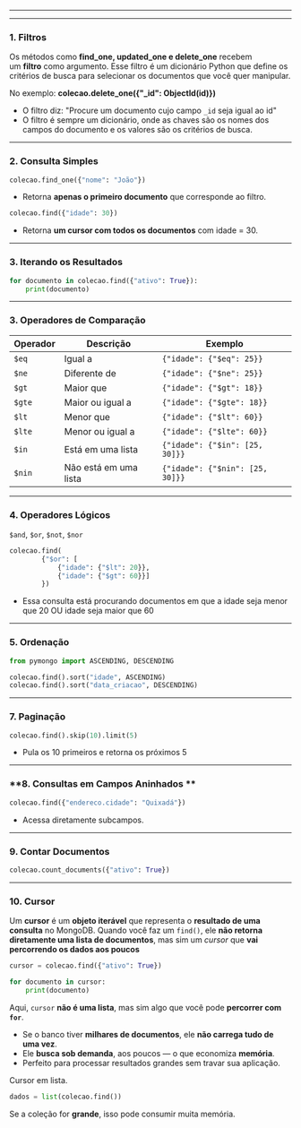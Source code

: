 
---


---
### **1. Filtros**

Os métodos como **find_one, updated_one e delete_one** recebem um **filtro** como argumento. Esse filtro é um dicionário Python que define os critérios de busca para selecionar os documentos que você quer manipular.

No exemplo: **colecao.delete_one({"_id": ObjectId(id)})**
- O filtro diz:  "Procure um documento cujo campo `_id` seja igual ao id"
- O filtro é sempre um dicionário, onde as chaves são os nomes dos campos do documento e os valores são os critérios de busca.

---

### **2. Consulta Simples**
```python
colecao.find_one({"nome": "João"})
```
- Retorna **apenas o primeiro documento** que corresponde ao filtro.

```python
colecao.find({"idade": 30})
```
- Retorna **um cursor com todos os documentos** com idade = 30.

---
### **3. Iterando os Resultados**
```python
for documento in colecao.find({"ativo": True}):
    print(documento)
```

---
###  **3. Operadores de Comparação**

| Operador | Descrição             | Exemplo                         |
| -------- | --------------------- | ------------------------------- |
| `$eq`    | Igual a               | `{"idade": {"$eq": 25}}`        |
| `$ne`    | Diferente de          | `{"idade": {"$ne": 25}}`        |
| `$gt`    | Maior que             | `{"idade": {"$gt": 18}}`        |
| `$gte`   | Maior ou igual a      | `{"idade": {"$gte": 18}}`       |
| `$lt`    | Menor que             | `{"idade": {"$lt": 60}}`        |
| `$lte`   | Menor ou igual a      | `{"idade": {"$lte": 60}}`       |
| `$in`    | Está em uma lista     | `{"idade": {"$in": [25, 30]}}`  |
| `$nin`   | Não está em uma lista | `{"idade": {"$nin": [25, 30]}}` |

---
### **4. Operadores Lógicos**

`$and`, `$or`, `$not`, `$nor`

```python
colecao.find(
		{"$or": [
			{"idade": {"$lt": 20}},
			{"idade": {"$gt": 60}}]
		})
```
- Essa consulta está procurando documentos em que a idade seja menor que 20 OU idade seja maior que 60

---
### **5. Ordenação**
```python
from pymongo import ASCENDING, DESCENDING

colecao.find().sort("idade", ASCENDING)
colecao.find().sort("data_criacao", DESCENDING)
```

---
### **7. Paginação**

```python
colecao.find().skip(10).limit(5)
```
- Pula os 10 primeiros e retorna os próximos 5

---
### **8. Consultas em Campos Aninhados **
```python
colecao.find({"endereco.cidade": "Quixadá"})
```
- Acessa diretamente subcampos.

---
### **9. Contar Documentos**
```python
colecao.count_documents({"ativo": True})
```

---
### **10. Cursor**

Um **cursor** é um **objeto iterável** que representa o **resultado de uma consulta** no MongoDB. Quando você faz um `find()`, ele **não retorna diretamente uma lista de documentos**, mas sim um _cursor_ que **vai percorrendo os dados aos poucos**

```python
cursor = colecao.find({"ativo": True})

for documento in cursor:
    print(documento)
```
Aqui, `cursor` **não é uma lista**, mas sim algo que você pode **percorrer com `for`**.

- Se o banco tiver **milhares de documentos**, ele **não carrega tudo de uma vez**.
- Ele **busca sob demanda**, aos poucos — o que economiza **memória**.
- Perfeito para processar resultados grandes sem travar sua aplicação.

Cursor em lista.
```python
dados = list(colecao.find())
```
Se a coleção for **grande**, isso pode consumir muita memória.
